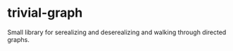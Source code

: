 # trivial-graph

Small library for serealizing and deserealizing and walking through directed graphs.
